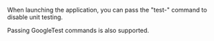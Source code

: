 When launching the application, you can pass
the "test-" command to disable unit testing.

Passing GoogleTest commands is also supported.
